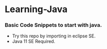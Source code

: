 # Learning-Java
### Basic Code Snippets to start with java. 
- Try this repo by importing in eclipse SE. 
- Java 11 SE Required.
